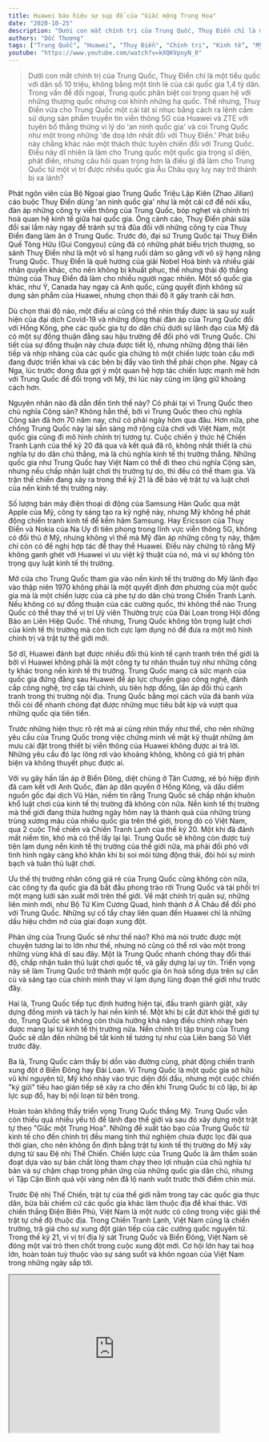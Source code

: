 ```yaml
---
title: Huawei báo hiệu sự sụp đổ của "Giấc mộng Trung Hoa"
date: "2020-10-25"
description: "Dưới con mắt chính trị của Trung Quốc, Thuỵ Điển chỉ là một tiểu quốc với dân số 10 triệu, không bằng một tỉnh lẻ của cái quốc gia 1,4 tỷ dân. Trong vấn đề đối ngoại, Trung quốc phân biệt coi trọng quan hệ với những thượng quốc nhưng coi khinh những hạ quốc. Thế nhưng, Thuỵ Điển vừa cho Trung Quốc một cái tát sỉ nhục bằng cách ra lệnh cấm sử dụng sản phẩm truyền tin viễn thông 5G của Huawei và ZTE với tuyên bố thẳng thừng vì lý do 'an ninh quốc gia' và coi Trung Quốc như một trong những 'đe doạ lớn nhất đối với Thuỵ Điển.' Phát biểu này chẳng khác nào một thách thức tuyên chiến đối với Trung Quốc. Điều này dĩ nhiên là làm cho Trung quốc một quốc gia trọng sĩ diện, phát điên, nhưng câu hỏi quan trọng hơn là điều gì đã làm cho Trung Quốc từ một vị trí được nhiều quốc gia Âu Châu quỵ luỵ nay trở thành bị xa lánh?"
authors: "Dốc Thượng"
tags: ["Trung Quốc", "Huawei", "Thuỵ Điển", "Chính trị", "Kinh tế", "Mỹ-Trung"]
youtube: "https://www.youtube.com/watch?v=kXQKVpnyN_0"
---
```


>Dưới con mắt chính trị của Trung Quốc, Thuỵ Điển chỉ là một tiểu quốc với dân số 10 triệu, không bằng một tỉnh lẻ của cái quốc gia 1,4 tỷ dân. Trong vấn đề đối ngoại, Trung quốc phân biệt coi trọng quan hệ với những thượng quốc nhưng coi khinh những hạ quốc. Thế nhưng, Thuỵ Điển vừa cho Trung Quốc một cái tát sỉ nhục bằng cách ra lệnh cấm sử dụng sản phẩm truyền tin viễn thông 5G của Huawei và ZTE với tuyên bố thẳng thừng vì lý do 'an ninh quốc gia' và coi Trung Quốc như một trong những 'đe doạ lớn nhất đối với Thuỵ Điển.' Phát biểu này chẳng khác nào một thách thức tuyên chiến đối với Trung Quốc. Điều này dĩ nhiên là làm cho Trung quốc một quốc gia trọng sĩ diện, phát điên, nhưng câu hỏi quan trọng hơn là điều gì đã làm cho Trung Quốc từ một vị trí được nhiều quốc gia Âu Châu quỵ luỵ nay trở thành bị xa lánh?

Phát ngôn viên của Bộ Ngoại giao Trung Quốc Triệu Lập Kiên (Zhao Jilian) cáo buộc Thuỵ Điển dùng 'an ninh quốc gia' như là một cái cớ để nói xấu, đàn áp những công ty viễn thông của Trung Quốc, bóp nghẹt và chính trị hoá quan hệ kinh tế giữa hai quốc gia. Ông cảnh cáo, Thuỵ Điển phải sửa đổi sai lầm này ngay để tránh sự trả đũa đối với những công ty của Thuỵ Điển đang làm ăn ở Trung Quốc. Trước đó, đại sứ Trung Quốc tại Thuỵ Điển Quế Tòng Hữu (Gui Congyou) cũng đã có những phát biểu trịch thượng, so sánh Thuỵ Điển như là một võ sĩ hạng ruồi dám so găng với võ sỹ hạng nặng Trung Quốc. Thuỵ Điển là quê hương của giải Nobel Hoà bình và nhiều giải nhân quyền khác, cho nên không bị khuất phục, thế nhưng thái độ thẳng thừng của Thuỵ Điển đã làm cho nhiều người ngạc nhiên. Một số quốc gia khác, như Ý, Canada hay ngay cả Anh quốc, cũng quyết định không sử dụng sản phẩm của Huawei, nhưng chọn thái độ ít gây tranh cãi hơn. 

Dù chọn thái độ nào, một điều ai cũng có thể nhìn thấy được là sau sự xuất hiện của đại dịch Covid-19 và những động thái đàn áp của Trung Quốc đối với Hồng Kông, phe các quốc gia tự do dân chủ dưới sự lãnh đạo của Mỹ đã có một sự đồng thuận đằng sau hậu trường để đối phó với Trung Quốc. Chi tiết của sự đồng thuận này chưa được tiết lộ, nhưng những động thái liên tiếp và nhịp nhàng của các quốc gia chứng tỏ một chiến lược toàn cầu mới đang được triển khai và các bên bị đẩy vào tình thế phải chọn phe. Ngay cả Nga, lúc trước đong đưa gợi ý một quan hệ hợp tác chiến lược mạnh mẽ hơn với Trung Quốc để đối trọng với Mỹ, thì lúc này cũng im lặng giữ khoảng cách hơn.

Nguyên nhân nào đã dẫn đến tình thế này? Có phải tại vì Trung Quốc theo chủ nghĩa Cộng sản? Không hẳn thế, bởi vì Trung Quốc theo chủ nghĩa Cộng sản đã hơn 70 năm nay, chứ có phải ngày hôm qua đâu. Hơn nữa, phe chống Trung Quốc này lại sẵn sàng mở rộng cửa chơi với Việt Nam, một quốc gia cũng đi mô hình chính trị tương tự. Cuộc chiến ý thức hệ Chiến Tranh Lạnh của thế kỷ 20 đã qua và kết quả đã rõ, không nhất thiết là chủ nghĩa tự do dân chủ thắng, mà là chủ nghĩa kinh tế thị trường thắng. Những quốc gia như Trung Quốc hay Việt Nam có thể đi theo chủ nghĩa Cộng sản, nhưng nếu chấp nhận luật chơi thị trường tự do, thì đều có thể tham gia. Và trận thế chiến đang xảy ra trong thế kỷ 21 là để bảo vệ trật tự và luật chơi của nền kinh tế thị trường này.

Số lượng bán máy điện thoại di động của Samsung Hàn Quốc qua mặt Apple của Mỹ, công ty sáng tạo ra kỹ nghệ này, nhưng Mỹ không hề phát động chiến tranh kinh tế để kềm hãm Samsung. Hay Ericsson của Thuỵ Điển và Nokia của Na Uy đi tiên phong trong lĩnh vực viễn thông 5G, không có đối thủ ở Mỹ, nhưng không vì thế mà Mỹ đàn áp những công ty này, thậm chí còn có đề nghị hợp tác để thay thế Huawei. Điều này chứng tỏ rằng Mỹ không ganh ghét với Huawei vì ưu việt kỹ thuật của nó, mà vì sự không tôn trọng quy luật kinh tế thị trường.

Mở cửa cho Trung Quốc tham gia vào nền kinh tế thị trường do Mỹ lãnh đạo vào thập niên 1970 không phải là một quyết định đơn phương của một quốc gia mà là một chiến lược của cả phe tự do dân chủ trong Chiến Tranh Lạnh. Nếu không có sự đồng thuận của các cường quốc, thì không thể nào Trung Quốc có thể thay thế vị trí Uỷ viên Thường trực của Đài Loan trong Hội đồng Bảo an Liên Hiệp Quốc. Thế nhưng, Trung Quốc không tôn trọng luật chơi của kinh tế thị trường mà còn tích cực lạm dụng nó để đưa ra một mô hình chính trị và trật tự thế giới mới.

Sở dĩ, Huawei đánh bạt được nhiều đối thủ kinh tế cạnh tranh trên thế giới là bởi vì Huawei không phải là một công ty tư nhân thuần tuý như những công ty khác trong nền kinh tế thị trường. Trung Quốc mang cả sức mạnh của quốc gia đứng đằng sau Huawei để áp lực chuyển giao công nghệ, đánh cắp công nghệ, trợ cấp tài chính, ưu tiên hợp đồng, lấn áp đối thủ cạnh tranh trong thị trường nội địa. Trung Quốc bằng mọi cách vừa đá banh vừa thổi còi để nhanh chóng đạt được những mục tiêu bắt kịp và vượt qua những quốc qia tiên tiến. 

Trước những hiện thực rõ rệt mà ai cũng nhìn thấy như thế, cho nên những yêu cầu của Trung Quốc trong việc chứng minh về mặt kỹ thuật những âm mưu cài đặt trong thiết bị viễn thông của Huawei không được ai trả lời. Những yêu cầu đó lạc lõng rơi vào khoảng không, không có giá trị phản biện và không thuyết phục được ai.

Với vụ gây hấn lấn áp ở Biển Đông, diệt chủng ở Tân Cương, xé bỏ hiệp định đã cam kết với Anh Quốc, đàn áp dân quyền ở Hồng Kông, và dấu diếm nguồn gốc đại dịch Vũ Hán, niềm tin rằng Trung Quốc sẽ chấp nhận khuôn khổ luật chơi của kinh tế thị trường đã không còn nữa. Nền kinh tế thị trường mà thế giới đang thừa hưởng ngày hôm nay là thành quả của những trùng trùng xương máu của nhiều quốc gia trên thế giới, trong đó có Việt Nam, qua 2 cuộc Thế chiến và Chiến Tranh Lạnh của thế kỷ 20. Một khi đã đánh mất niềm tin, khó mà có thể lấy lại lại. Trung Quốc sẽ không còn được tuỳ tiện lạm dụng nền kinh tế thị trường của thế giới nữa, mà phải đối phó với tình hình ngày càng khó khăn khi bị soi mói từng động thái, đòi hỏi sự minh bạch và tuân thủ luật chơi.

Ưu thế thị trường nhân công giá rẻ của Trung Quốc cũng không còn nữa, các công ty đa quốc gia đã bắt đầu phong trào rời Trung Quốc và tái phối trí một mạng lưới sản xuất mới trên thế giới. Về mặt chính trị quân sự, những liên minh mới, như Bộ Tứ Kim Cương Quad, hình thành ở Á Châu để đối phó với Trung Quốc. Những sự cố tẩy chay liên quan đến Huawei chỉ là những dấu hiệu chớm nở của giai đoạn xung đột. 

Phản ứng của Trung Quốc sẽ như thế nào? Khó mà nói trước được một chuyện tương lai to lớn như thế, nhưng nó cũng có thể rơi vào một trong những vùng khả dĩ sau đây. Một là Trung Quốc nhanh chóng thay đổi thái độ, chấp nhận tuân thủ luật chơi quốc tế, và gầy dựng lại uy tín. Triển vọng này sẽ làm Trung Quốc trở thành một quốc gia ôn hoà sống dựa trên sự cần cù và sáng tạo của chính mình thay vì lạm dụng lũng đoạn thế giới như trước đây.

Hai là, Trung Quốc tiếp tục định hướng hiện tại, đấu tranh giành giật, xây dựng đồng minh và tách ly hai nền kinh tế. Một khi bị cắt đứt khỏi thế giới tự do, Trung Quốc sẽ không còn thừa hưởng khả năng điều chỉnh nhạy bén được mang lại từ kinh tế thị trường nữa. Nền chính trị tập trung của Trung Quốc sẽ dẫn đến những bế tắt kinh tế tương tự như của Liên bang Sô Viết trước đây. 

Ba là, Trung Quốc cảm thấy bị dồn vào đường cùng, phát động chiến tranh xung đột ở Biển Đông hay Đài Loan. Vì Trung Quốc là một quốc gia sở hữu vũ khí nguyên tử, Mỹ khó nhảy vào trực diện đối đầu, nhưng một cuộc chiến "ký gửi" tiêu hao gián tiếp sẽ xảy ra cho đến khi Trung Quốc bị cô lập, bị áp lực sụp đổ, hay bị nội loạn từ bên trong. 

Hoàn toàn không thấy triển vọng Trung Quốc thắng Mỹ. Trung Quốc vẫn còn thiếu quá nhiều yếu tố để lãnh đạo thế giới và sau đó xây dựng một trật tự theo "Giấc một Trung Hoa". Những đề xuất táo bạo của Trung Quốc từ kinh tế cho đến chính trị đều mang tính thử nghiệm chưa được lọc đãi qua thời gian, cho nên không ổn định bằng trật tự kinh tế thị trường do Mỹ xây dựng từ sau Đệ nhị Thế Chiến. Chiến lược của Trung Quốc là âm thầm soán đoạt dựa vào sự bản chất lòng tham chạy theo lợi nhuận của chủ nghĩa tư bản và sự chậm chạp trong phản ứng của những quốc gia dân chủ, nhưng vì Tập Cận Bình quá vội vàng nên đã lộ nanh vuốt trước thời điểm chín mùi.

Trước Đệ nhị Thế Chiến, trật tự của thế giới nằm trong tay các quốc gia thực dân, bừa bãi chiếm cứ các quốc gia khác làm thuộc địa để khai thác. Với chiến thắng Điện Biên Phủ, Việt Nam là một nước có công trong việc giải thể trật tự chế độ thuộc địa. Trong Chiến Tranh Lạnh, Việt Nam cũng là chiến trường, trả giá cho sự xung đột gián tiếp của các cường quốc nguyên tử. Trong thế kỷ 21, vì vị trí địa lý sát Trung Quốc và Biển Đông, Việt Nam sẽ đóng một vai trò then chốt trong cuộc xung đột mới. Cơ hội lớn hay tai hoạ lớn, hoàn toàn tuỳ thuộc vào sự sáng suốt và khôn ngoan của Việt Nam trong những ngày sắp tới.  

<iframe width="420" height="315" src="https://www.youtube.com/embed/kXQKVpnyN_0"></iframe>